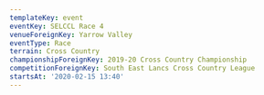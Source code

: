 ```yaml
---
templateKey: event
eventKey: SELCCL Race 4
venueForeignKey: Yarrow Valley
eventType: Race
terrain: Cross Country
championshipForeignKey: 2019-20 Cross Country Championship
competitionForeignKey: South East Lancs Cross Country League
startsAt: '2020-02-15 13:40'
---
```

